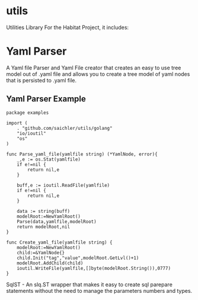 # utils
Utilities Library For the Habitat Project, it includes:

# Yaml Parser

A Yaml file Parser and Yaml File creator that creates an easy to use tree model out of .yaml file and allows you to create a tree model of yaml nodes that is persisted to .yaml file.

## Yaml Parser Example

    package examples
    
    import (
    	. "github.com/saichler/utils/golang"
    	"io/ioutil"
    	"os"
    )

    func Parse_yaml_file(yamlfile string) (*YamlNode, error){
        _,e := os.Stat(yamlfile)
        if e!=nil {
            return nil,e
        }

        buff,e := ioutil.ReadFile(yamlfile)
        if e!=nil {
            return nil,e
        }

        data := string(buff)
        modelRoot:=NewYamlRoot()
        Parse(data,yamlfile,modelRoot)
        return modelRoot,nil
    }

    func Create_yaml_file(yamlfile string) {
        modelRoot:=NewYamlRoot()
        child:=&YamlNode{}
        child.Init("tag","value",modelRoot.GetLvl()+1)
        modelRoot.AddChild(child)
        ioutil.WriteFile(yamlfile,[]byte(modelRoot.String()),0777)
    }

SqlST - An slq.ST wrapper that makes it easy to create sql parepare statements without the need to manage the parameters numbers and types.



